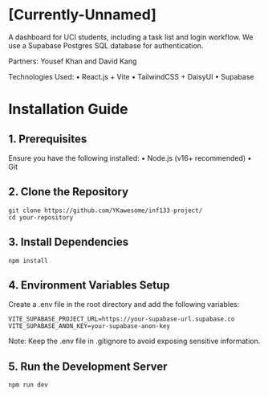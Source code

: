# [Currently-Unnamed]

A dashboard for UCI students, including a task list and login workflow. We use a Supabase Postgres SQL database for authentication.

Partners: Yousef Khan and David Kang

Technologies Used:
	•	React.js + Vite
	•	TailwindCSS + DaisyUI
	•	Supabase

# Installation Guide

## 1. Prerequisites

Ensure you have the following installed:
	•	Node.js (v16+ recommended)
	•	Git

## 2. Clone the Repository
```
git clone https://github.com/YKawesome/inf133-project/
cd your-repository
```
## 3. Install Dependencies
```
npm install
```

## 4. Environment Variables Setup

Create a .env file in the root directory and add the following variables:
```
VITE_SUPABASE_PROJECT_URL=https://your-supabase-url.supabase.co
VITE_SUPABASE_ANON_KEY=your-supabase-anon-key
```
Note: Keep the .env file in .gitignore to avoid exposing sensitive information.

## 5. Run the Development Server
```
npm run dev
```
